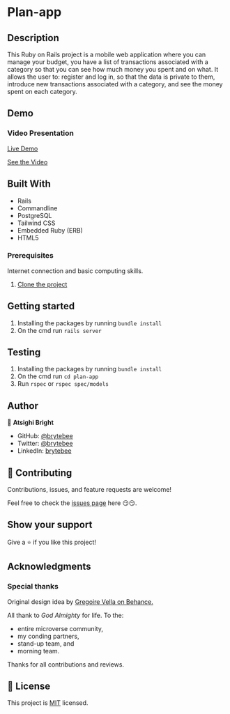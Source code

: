 # Plan-app

## Description

This Ruby on Rails project is a mobile web application where you can manage your budget, you have a list of transactions associated with a category so that you can see how much money you spent and on what. It allows the user to: register and log in, so that the data is private to them, introduce new transactions associated with a category, and see the money spent on each category.

## Demo

### Video Presentation

[Live Demo](https://plan-app-brytebee.herokuapp.com/)

[See the Video](https://www.loom.com/share/7a654b3fe8104fa59376e39af91e61fd)

## Built With

- Rails
- Commandline
- PostgreSQL
- Tailwind CSS
- Embedded Ruby (ERB)
- HTML5

### Prerequisites

Internet connection and basic computing skills.

1. [Clone the project](https://github.com/brytebee/plan-app.git)

## Getting started

1. Installing the packages by running `bundle install`
2. On the cmd run `rails server`

## Testing

1. Installing the packages by running `bundle install`
2. On the cmd run `cd plan-app`
3. Run `rspec` or `rspec spec/models`

## Author

👤 **Atsighi Bright**

- GitHub: [@brytebee](https://github.com/brytebee)
- Twitter: [@brytebee](https://twitter.com/brytebee)
- LinkedIn: [brytebee](https://www.linkedin.com/in/brytebee)

## 🤝 Contributing

Contributions, issues, and feature requests are welcome!

Feel free to check the [issues page](https://github.com/brytebee/recipe-it/issues) here 😏😏.

## Show your support

Give a ⭐️ if you like this project!

## Acknowledgments

### Special thanks

Original design idea by [Gregoire Vella on Behance.](https://www.behance.net/gregoirevella)

All thank to _God Almighty_ for life.
To the:

- entire microverse community,
- my conding partners,
- stand-up team, and
- morning team.

Thanks for all contributions and reviews.

## 📝 License

This project is [MIT](./MIT.md) licensed.

